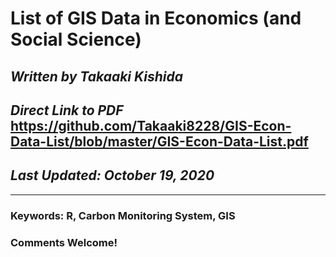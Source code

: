 # List of GIS Data in Economics (and Social Science)
## *Written by Takaaki Kishida* 
## *Direct Link to PDF* https://github.com/Takaaki8228/GIS-Econ-Data-List/blob/master/GIS-Econ-Data-List.pdf 
## *Last Updated: October 19, 2020*

***

### **Keywords: R, Carbon Monitoring System, GIS**   
### Comments Welcome!
